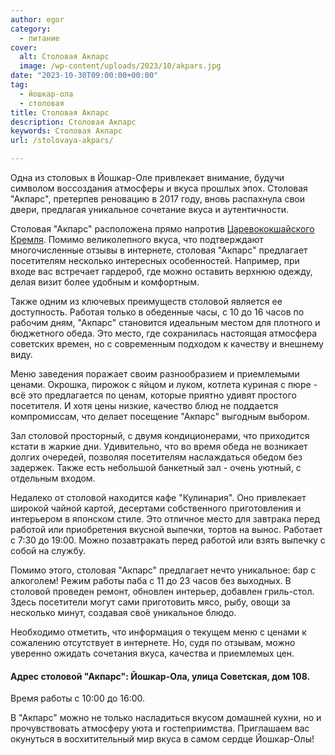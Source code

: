 ```yaml
---
author: egor
category:
  - питание
cover:
  alt: Столовая Акпарс
  image: /wp-content/uploads/2023/10/akpars.jpg
date: "2023-10-30T09:00:00+00:00"
tag:
  - йошкар-ола
  - столовая
title: Столовая Акпарс
description: Столовая Акпарс
keywords: Столовая Акпарс
url: /stolovaya-akpars/

---
```

Одна из столовых в Йошкар-Оле привлекает внимание, будучи символом воссоздания атмосферы и вкуса прошлых эпох. Столовая "Акпарс", претерпев реновацию в 2017 году, вновь распахнула свои двери, предлагая уникальное сочетание вкуса и аутентичности.

Столовая "Акпарс" расположена прямо напротив [Царевококшайского Кремля](/marijskij-kreml/). Помимо великолепного вкуса, что подтверждают многочисленные отзывы в интернете, столовая "Акпарс" предлагает посетителям несколько интересных особенностей. Например, при входе вас встречает гардероб, где можно оставить верхнюю одежду, делая визит более удобным и комфортным.

Также одним из ключевых преимуществ столовой является ее доступность. Работая только в обеденные часы, с 10 до 16 часов по рабочим дням, "Акпарс" становится идеальным местом для плотного и бюджетного обеда. Это место, где сохранилась настоящая атмосфера советских времен, но с современным подходом к качеству и внешнему виду.

Меню заведения поражает своим разнообразием и приемлемыми ценами. Окрошка, пирожок с яйцом и луком, котлета куриная с пюре \- всё это предлагается по ценам, которые приятно удивят простого посетителя. И хотя цены низкие, качество блюд не поддается компромиссам, что делает посещение "Акпарс" выгодным выбором.

Зал столовой просторный, с двумя кондиционерами, что приходится кстати в жаркие дни. Удивительно, что во время обеда не возникает долгих очередей, позволяя посетителям наслаждаться обедом без задержек. Также есть небольшой банкетный зал \- очень уютный, с отдельным входом.

Недалеко от столовой находится кафе "Кулинария". Оно привлекает широкой чайной картой, десертами собственного приготовления и интерьером в японском стиле. Это отличное место для завтрака перед работой или приобретения вкусной выпечки, тортов на вынос. Работает с 7:30 до 19:00. Можно позавтракать перед работой или взять выпечку с собой на службу.

Помимо этого, столовая "Акпарс" предлагает нечто уникальное: бар с алкоголем! Режим работы паба с 11 до 23 часов без выходных. В столовой проведен ремонт, обновлен интерьер, добавлен гриль-стол. Здесь посетители могут сами приготовить мясо, рыбу, овощи за несколько минут, создавая своё уникальное блюдо.

Необходимо отметить, что информация о текущем меню с ценами к сожалению отсутствует в интернете. Но, судя по отзывам, можно уверенно ожидать сочетания вкуса, качества и приемлемых цен.

#### Адрес столовой "Акпарс": Йошкар-Ола, улица Советская, дом 108.

Время работы с 10:00 до 16:00.

В "Акпарс" можно не только насладиться вкусом домашней кухни, но и прочувствовать атмосферу уюта и гостеприимства. Приглашаем вас окунуться в восхитительный мир вкуса в самом сердце Йошкар-Олы!
